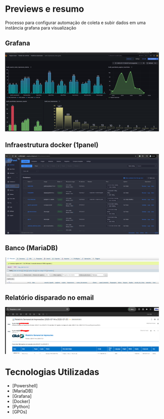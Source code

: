 # Previews e resumo

Processo para configurar automação de coleta e subir dados em uma instância grafana para visualização


## Grafana
![alt text](https://github.com/Richardbarbosasilva/monitoramento_servicos_impressao/blob/main/grafana.png)

## Infraestrutura docker (1panel)
![alt text](https://github.com/Richardbarbosasilva/monitoramento_servicos_impressao/blob/main/1panel.png)

## Banco (MariaDB)
![alt text](https://github.com/Richardbarbosasilva/monitoramento_servicos_impressao/blob/main/mariadb.png)

## Relatório disparado no email
![alt text](https://github.com/Richardbarbosasilva/monitoramento_servicos_impressao/blob/main/email_relatorio.png)

# Tecnologias Utilizadas

- [Powershell]
- [MariaDB]
- [Grafana]
- [Docker]
- [Python]
- [GPOs]









